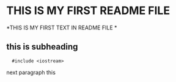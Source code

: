 # THIS IS MY FIRST README FILE 


*THIS IS MY FIRST TEXT IN README FILE *

## this is subheading 

```  #include <iostream>```

next paragraph this